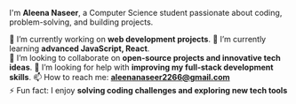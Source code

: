 
I'm **Aleena Naseer**, a Computer Science student passionate about coding, problem-solving, and building projects.

  🔭 I’m currently working on **web development projects**.
  🌱 I’m currently learning **advanced JavaScript, React**.  
  👯 I’m looking to collaborate on **open-source projects and innovative tech ideas**. 
  🤔 I’m looking for help with **improving my full-stack development skills**.
  📫 How to reach me: **aleenanaseer2266@gmail.com**  
  ⚡ Fun fact: I enjoy **solving coding challenges and exploring new tech tools**  


